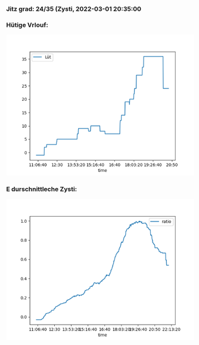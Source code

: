### Jitz grad: 24/35 (Zysti, 2022-03-01 20:35:00

### Hütige Vrlouf:
![Graph](Today.png)

### E durschnittleche Zysti:
![Graph](Zysti.png)